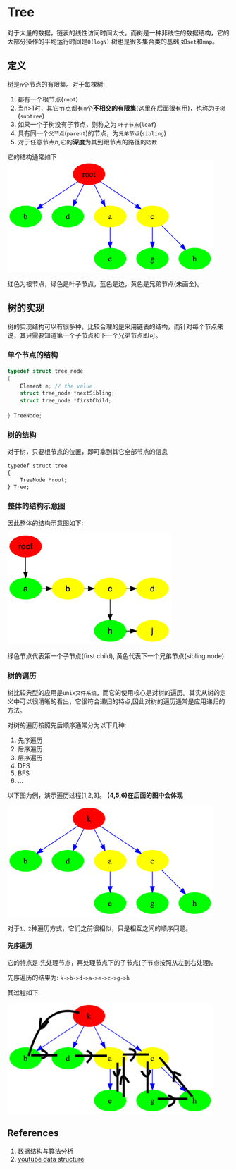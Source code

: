 # Tree
对于大量的数据，链表的线性访问时间太长。而树是一种非线性的数据结构，它的大部分操作的平均运行时间是`O(logN)`
树也是很多集合类的基础,如`set`和`map`。

## 定义

树是`n`个节点的有限集。对于每棵树:
1. 都有一个根节点(`root`)
2. 当n>1时，其它节点都有`m`个**不相交的有限集**(这里在后面很有用)，也称为`子树`(`subtree`)
3. 如果一个子树没有子节点，则称之为 `叶子节点`(`leaf`)
4. 具有同一个`父节点`(`parent`)的节点，为`兄弟节点`(`sibling`)
5. 对于任意节点n,它的**深度**为其到跟节点的路径的`边数`

它的结构通常如下
![tree.png](../asserts/tree/tree.png)

红色为根节点，绿色是叶子节点，蓝色是边，黄色是兄弟节点(未画全)。


## 树的实现

树的实现结构可以有很多种，比较合理的是采用链表的结构，而针对每个节点来说，其只需要知道第一个子节点和下一个兄弟节点即可。

### 单个节点的结构

```c
typedef struct tree_node
{
    Element e; // the value
    struct tree_node *nextSibling;
    struct tree_node *firstChild;

} TreeNode;

```

### 树的结构

对于树，只要根节点的位置，即可拿到其它全部节点的信息
```
typedef struct tree
{
    TreeNode *root;
} Tree;
```

### 整体的结构示意图

因此整体的结构示意图如下:

![tree_preview.png](../asserts/tree/tree_preview.png)

绿色节点代表第一个子节点(first child), 黄色代表下一个兄弟节点(sibling node)


### 树的遍历

树比较典型的应用是`unix文件系统`，而它的使用核心是对树的遍历。其实从树的定义中可以很清晰的看出，它很符合递归的特点,因此对树的遍历通常是应用递归的方法。

对树的遍历按照先后顺序通常分为以下几种:

1. 先序遍历
2. 后序遍历
3. 层序遍历
4. DFS 
5. BFS 
6. ...

以下图为例，演示遍历过程[1,2,3]。
**(4,5,6)在后面的图中会体现**

![tree_preview.png](../asserts/tree/tree_loop_example.png)

对于`1、2`种遍历方式，它们之前很相似，只是相互之间的顺序问题。

#### 先序遍历
它的特点是:先处理节点，再处理节点下的子节点(子节点按照从左到右处理)。

先序遍历的结果为:
`k->b->d->a->e->c->g->h`

其过程如下:

![](../asserts/tree/tree_loop_example_preorder.png)


## References
1. 数据结构与算法分析
2. [youtube data structure](https://www.youtube.com/watch?v=qH6yxkw0u78&list=PL2_aWCzGMAwI3W_JlcBbtYTwiQSsOTa6P&index=25)


